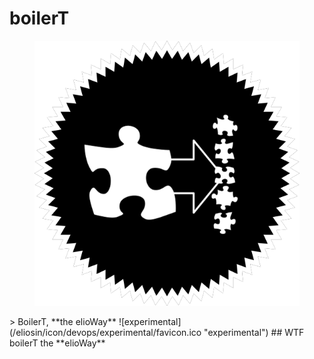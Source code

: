# boilerT
<figure>
  <img src="star.png" alt="">
</figure>
> BoilerT, **the elioWay**
![experimental](/eliosin/icon/devops/experimental/favicon.ico "experimental")
## WTF
boilerT the **elioWay**
